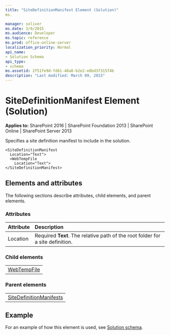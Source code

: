 ```yaml
---
title: "SiteDefinitionManifest Element (Solution)"
ms.

manager: soliver
ms.date: 3/9/2015
ms.audience: Developer
ms.topic: reference
ms.prod: office-online-server
localization_priority: Normal
api_name:
- Solution Schema
api_type:
- schema
ms.assetid: 2f51fe9d-fd61-48a8-b2e2-e6bd3f315f4b
description: "Last modified: March 09, 2015"
---
```


# SiteDefinitionManifest Element (Solution)

 
  
 **Applies to:** SharePoint 2016 | SharePoint Foundation 2013 | SharePoint Online | SharePoint Server 2013
  
Specifies a site definition manifest to include in the solution.
  
```
<SiteDefinitionManifest
  Location="Text">
  <WebTempFile
    Location="Text">
</SiteDefinitionManifest>
```

## Elements and attributes

The following sections describe attributes, child elements, and parent elements.

### Attributes

|**Attribute**|**Description**|
|:-----|:-----|
|Location  <br/> |Required **Text**. The relative path of the root folder for a site definition.  <br/> |
   
### Child elements

||
|:-----|
|[WebTempFile](webtempfile-element-solution.md)|
   
### Parent elements

||
|:-----|
|[SiteDefinitionManifests](sitedefinitionmanifests-element-solution.md)|
   
## Example

For an example of how this element is used, see [Solution schema](solution-schema.md).
  

